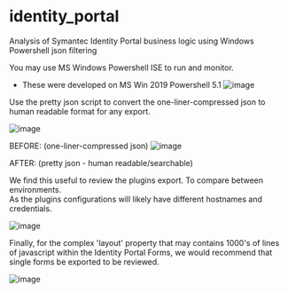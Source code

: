 # identity_portal
Analysis of Symantec Identity Portal business logic using Windows Powershell json filtering


You may use MS Windows Powershell ISE to run and monitor.
- These were developed on MS Win 2019 Powershell 5.1
![image](https://github.com/user-attachments/assets/e63de256-ec69-4459-a9d0-4d4b75f21768)


Use the pretty json script to convert the one-liner-compressed json to human readable format for any export.

![image](https://github.com/user-attachments/assets/0276263d-3f9a-4a5d-977d-18aa037983b5)

BEFORE:  (one-liner-compressed json)
![image](https://github.com/user-attachments/assets/7213dfd1-5516-4582-a248-ee29c37dd6ab)

AFTER:  (pretty json - human readable/searchable)



We find this useful to review the plugins export.  To compare between environments.  
As the plugins configurations will likely have different hostnames and credentials.

![image](https://github.com/user-attachments/assets/1cfdffc0-2943-439c-b386-a80488ea76c0)

Finally, for the complex 'layout' property that may contains 1000's of lines of javascript within the Identity Portal Forms, we would recommend that single forms be exported to be reviewed.

![image](https://github.com/user-attachments/assets/37f18706-b315-4615-af1e-ad0bb1ec8e75)
